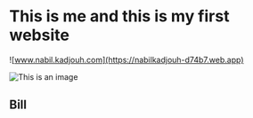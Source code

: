 # This is me and this is my first website

![www.nabil.kadjouh.com](https://nabilkadjouh-d74b7.web.app)

![This is an image](https://github.com/Bill29200/www.nabil.kadjouh.com/blob/master/imgs/b4.jpg)

## Bill
